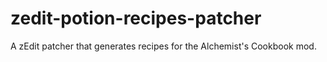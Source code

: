 # zedit-potion-recipes-patcher
A zEdit patcher that generates recipes for the Alchemist's Cookbook mod.